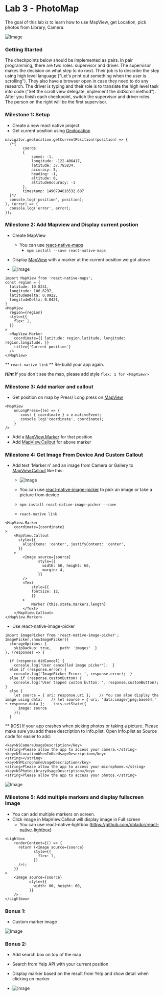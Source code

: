 # Lab 3 - PhotoMap

The goal of this lab is to learn how to use MapView, get Location, pick photos from Library, Camera.

![Image](https://media.giphy.com/media/xUA7aVYV31TnD8WhvG/giphy.gif)


### Getting Started

The checkpoints below should be implemented as pairs. In pair programming, there are two roles: supervisor and driver.
The supervisor makes the decision on what step to do next. Their job is to describe the step using high level language ("Let's print out something when the user is scrolling"). They also have a browser open in case they need to do any research. 
The driver is typing and their role is to translate the high level task into code ("Set the scroll view delegate, implement the didScroll method").
After you finish each checkpoint, switch the supervisor and driver roles. The person on the right will be the first supervisor.

### Milestone 1: Setup

* Create a new react native project 
* Get current position using [Geolocation](https://facebook.github.io/react-native/docs/geolocation.html)

```
navigator.geolocation.getCurrentPosition((position) => {
  /*{ 
        coords: 
        { 
            speed: -1,
            longitude: -122.406417,
            latitude: 37.785834,
            accuracy: 5,
            heading: -1,
            altitude: 0,
            altitudeAccuracy: -1 
        },
        timestamp: 1490794016532.687 
  }*/
  console.log('position', position);
}, (error) => {
  console.log('error', error);
});
```

### Milestone 2: Add Mapview and Display current postion

* Create MapView
    * You can use [react-native-maps](https://github.com/airbnb/react-native-maps)
        * `npm install --save react-native-maps`

* Display [MapView](https://github.com/airbnb/react-native-maps/blob/master/docs/mapview.md) with a marker at the current position we got above

* ![Image](http://i.imgur.com/2HleS1Y.png)

```
import MapView from 'react-native-maps';
const region = {
  latitude: 10.8231,
  longitude: 106.6297,
  latitudeDelta: 0.0922,
  longitudeDelta: 0.0421,
}
<MapView
  region={region}
  style={{
    flex: 1,
  }}
>
  <MapView.Marker
    coordinate={{ latitude: region.latitude, longitude: region.longitude, }}
    title={'Current position'}
  />
</MapView>
```

** `react-native link`
** Re-build your app again.


***Hint*** If you don't see the map, please add style `flex: 1 for <MapView/>`


### Milestone 3: Add marker and callout

* Get position on map by Press/ Long press on [MapView](https://github.com/airbnb/react-native-maps/blob/master/docs/mapview.md)

```
<MapView
    onLongPress={(e) => {
       const { coordinate } = e.nativeEvent;
       console.log('coordinate', coordinate);
    }
/>
```

* Add a [MapView.Marker](https://github.com/airbnb/react-native-maps/blob/master/docs/marker.md) for that position
* Add [MapView.Callout](https://github.com/airbnb/react-native-maps/blob/master/docs/callout.md)  for above marker

### Milestone 4: Get Image From Device And Custom Callout

* Add text 'Marker n' and an image from Camera or Gallery to [MapView.Callout](https://github.com/airbnb/react-native-maps/blob/master/docs/callout.md) like this:

    * ![Image](http://i.imgur.com/F5JuISz.png)
    
    * You can use [react-native-image-picker]((https://github.com/marcshilling/react-native-image-picker)) to pick an image or take a picture from device 
    * `npm install react-native-image-picker --save`
    * `react-native link`

```
<MapView.Marker
    coordinate={coordinate}
>
    <MapView.Callout
      style={{
        alignItems: 'center', justifyContent: 'center',
      }}
    >
        <Image source={source}
               style={{
                 width: 60, height: 60,
                 margin: 4,
               }}
        />
        <Text
            style={{
            fontSize: 12,
            }}
        >
            Marker {this.state.markers.length}
        </Text>
    </MapView.Callout>
</MapView.Marker>
```

* Use react-native-image-picker

```
import ImagePicker from 'react-native-image-picker';
ImagePicker.showImagePicker({
  storageOptions: {
    skipBackup: true,    path: 'images'  }
}, (response) => {

  if (response.didCancel) {
    console.log('User cancelled image picker');  }
  else if (response.error) {
    console.log('ImagePicker Error: ', response.error);  }
  else if (response.customButton) {
    console.log('User tapped custom button: ', response.customButton);  }
  else {
    let source = { uri: response.uri };    // You can also display the image using data:    // let source = { uri: 'data:image/jpeg;base64,' + response.data };    this.setState({
      image: source
    });  
  }
```

** [iOS] If your app crashes when picking photos or taking a picture. Please make sure you add these description to Info.plist. Open Info.plist as Source code for easier to add:

```
<key>NSCameraUsageDescription</key>
<string>Please allow the app to access your camera.</string>
<key>NSLocationWhenInUseUsageDescription</key>
<string></string>
<key>NSMicrophoneUsageDescription</key>
<string>Please allow the app to access your microphone.</string>
<key>NSPhotoLibraryUsageDescription</key>
<string>Please allow the app to access your photos.</string>
```

![Image](http://i.imgur.com/c9oi7Tu.png)

### Milestone 5: Add multiple markers and display fullscreen Image

* You can add multiple markers on screen.
* Click image in MapView.Callout will display image in Full screen
    * You can use react-native-lightbox (https://github.com/oblador/react-native-lightbox)

```
<Lightbox
    renderContent={() => {
      return (<Image source={source}
             style={{
               flex: 1,
             }}
      />);
    }}
>
    <Image source={source}
           style={{
             width: 60, height: 60,
           }}
    />
</Lightbox>
```

### Bonus 1:

* Custom marker image

![Image](http://i.imgur.com/LD8gBMk.png)

### Bonus 2:

* Add search box on top of the map
* Search from Yelp API with your current position
* Display marker based on the result from Yelp and show detail when clicking on marker

* ![Image](http://i.imgur.com/qNGt37T.png)


